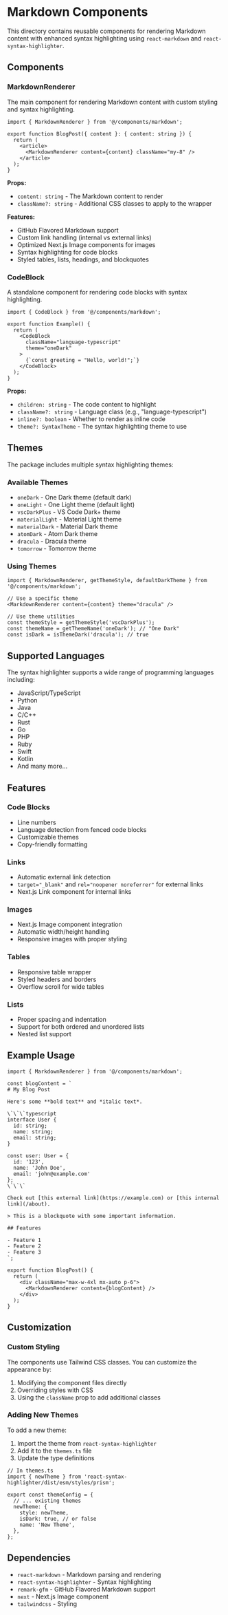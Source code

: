 # Markdown Components

This directory contains reusable components for rendering Markdown content with enhanced syntax highlighting using `react-markdown` and `react-syntax-highlighter`.

## Components

### MarkdownRenderer

The main component for rendering Markdown content with custom styling and syntax highlighting.

```tsx
import { MarkdownRenderer } from '@/components/markdown';

export function BlogPost({ content }: { content: string }) {
  return (
    <article>
      <MarkdownRenderer content={content} className="my-8" />
    </article>
  );
}
```

**Props:**
- `content: string` - The Markdown content to render
- `className?: string` - Additional CSS classes to apply to the wrapper

**Features:**
- GitHub Flavored Markdown support
- Custom link handling (internal vs external links)
- Optimized Next.js Image components for images
- Syntax highlighting for code blocks
- Styled tables, lists, headings, and blockquotes

### CodeBlock

A standalone component for rendering code blocks with syntax highlighting.

```tsx
import { CodeBlock } from '@/components/markdown';

export function Example() {
  return (
    <CodeBlock
      className="language-typescript"
      theme="oneDark"
    >
      {`const greeting = "Hello, world!";`}
    </CodeBlock>
  );
}
```

**Props:**
- `children: string` - The code content to highlight
- `className?: string` - Language class (e.g., "language-typescript")
- `inline?: boolean` - Whether to render as inline code
- `theme?: SyntaxTheme` - The syntax highlighting theme to use

## Themes

The package includes multiple syntax highlighting themes:

### Available Themes

- `oneDark` - One Dark theme (default dark)
- `oneLight` - One Light theme (default light)
- `vscDarkPlus` - VS Code Dark+ theme
- `materialLight` - Material Light theme
- `materialDark` - Material Dark theme
- `atomDark` - Atom Dark theme
- `dracula` - Dracula theme
- `tomorrow` - Tomorrow theme

### Using Themes

```tsx
import { MarkdownRenderer, getThemeStyle, defaultDarkTheme } from '@/components/markdown';

// Use a specific theme
<MarkdownRenderer content={content} theme="dracula" />

// Use theme utilities
const themeStyle = getThemeStyle('vscDarkPlus');
const themeName = getThemeName('oneDark'); // "One Dark"
const isDark = isThemeDark('dracula'); // true
```

## Supported Languages

The syntax highlighter supports a wide range of programming languages including:

- JavaScript/TypeScript
- Python
- Java
- C/C++
- Rust
- Go
- PHP
- Ruby
- Swift
- Kotlin
- And many more...

## Features

### Code Blocks
- Line numbers
- Language detection from fenced code blocks
- Customizable themes
- Copy-friendly formatting

### Links
- Automatic external link detection
- `target="_blank"` and `rel="noopener noreferrer"` for external links
- Next.js Link component for internal links

### Images
- Next.js Image component integration
- Automatic width/height handling
- Responsive images with proper styling

### Tables
- Responsive table wrapper
- Styled headers and borders
- Overflow scroll for wide tables

### Lists
- Proper spacing and indentation
- Support for both ordered and unordered lists
- Nested list support

## Example Usage

```tsx
import { MarkdownRenderer } from '@/components/markdown';

const blogContent = `
# My Blog Post

Here's some **bold text** and *italic text*.

\`\`\`typescript
interface User {
  id: string;
  name: string;
  email: string;
}

const user: User = {
  id: '123',
  name: 'John Doe',
  email: 'john@example.com'
};
\`\`\`

Check out [this external link](https://example.com) or [this internal link](/about).

> This is a blockquote with some important information.

## Features

- Feature 1
- Feature 2
- Feature 3
`;

export function BlogPost() {
  return (
    <div className="max-w-4xl mx-auto p-6">
      <MarkdownRenderer content={blogContent} />
    </div>
  );
}
```

## Customization

### Custom Styling

The components use Tailwind CSS classes. You can customize the appearance by:

1. Modifying the component files directly
2. Overriding styles with CSS
3. Using the `className` prop to add additional classes

### Adding New Themes

To add a new theme:

1. Import the theme from `react-syntax-highlighter`
2. Add it to the `themes.ts` file
3. Update the type definitions

```tsx
// In themes.ts
import { newTheme } from 'react-syntax-highlighter/dist/esm/styles/prism';

export const themeConfig = {
  // ... existing themes
  newTheme: {
    style: newTheme,
    isDark: true, // or false
    name: 'New Theme',
  },
};
```

## Dependencies

- `react-markdown` - Markdown parsing and rendering
- `react-syntax-highlighter` - Syntax highlighting
- `remark-gfm` - GitHub Flavored Markdown support
- `next` - Next.js Image component
- `tailwindcss` - Styling

